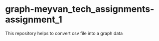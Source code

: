 # graph-meyvan_tech_assignments-assignment_1
This repository helps to convert csv file into a graph data
